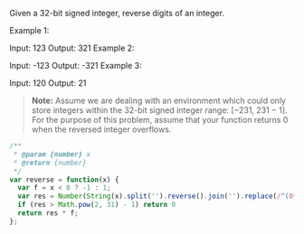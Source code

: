 Given a 32-bit signed integer, reverse digits of an integer.

Example 1:

Input: 123
Output: 321
Example 2:

Input: -123
Output: -321
Example 3:

Input: 120
Output: 21

> **Note:**
Assume we are dealing with an environment which could only store integers within the 32-bit signed integer range: [−231,  231 − 1]. For the purpose of this problem, assume that your function returns 0 when the reversed integer overflows.

```js
/**
 * @param {number} x
 * @return {number}
 */
var reverse = function(x) {
  var f = x < 0 ? -1 : 1;
  var res = Number(String(x).split('').reverse().join('').replace(/^(0*)/g,'').replace(/-$/,''));
  if (res > Math.pow(2, 31) - 1) return 0
  return res * f;
};
```